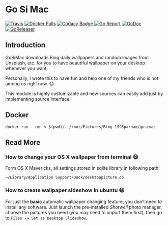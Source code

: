 # Go Si Mac
[![Travis](https://img.shields.io/travis/com/1995parham/gosimac.svg?style=flat-square)](https://travis-ci.com/1995parham/gosimac)
[![Docker Pulls](https://img.shields.io/docker/pulls/1995parham/gosimac.svg?style=flat-square)](https://hub.docker.com/r/1995parham/gosimac/)
[![Codacy Badge](https://api.codacy.com/project/badge/Grade/fa84da9d770f4487bb1d6d6d74154267)](https://www.codacy.com/app/1995parham/gosimac?utm_source=github.com&amp;utm_medium=referral&amp;utm_content=1995parham/gosimac&amp;utm_campaign=Badge_Grade)
[![Go Report](https://goreportcard.com/badge/github.com/1995parham/gosimac?style=flat-square)](https://goreportcard.com/report/github.com/1995parham/gosimac)
[![GoDoc](https://img.shields.io/badge/godoc-reference-blue.svg?style=flat-square)](http://godoc.org/github.com/1995parham/gosimac)
[![GoReleaser](https://img.shields.io/badge/powered%20by-goreleaser-green.svg?style=flat-square)](https://github.com/goreleaser)

## Introduction

GoSiMac downloads Bing daily wallpapers and random images from Unsplash, etc.
for you to have beautiful wallpaper on your desktop whenever you want.

Personally, I wrote this to have fun and help one of my friends who is not among us right now. :disappointed:

This module is highly customizable and new sources can easily add just by implementing source interface.

## Docker

```
docker run --rm -v $(pwd)/.:/root/Pictures/Bing 1995parham/gosimac
```

## Read More

### How to change your OS X wallpaper from terminal :smile:

Form OS X Mavericks, all settings stored in sqlite library in following
path:

`~/Library/Application Support/Dock/desktoppicture.db`

### How to create wallpaper sideshow in ubuntu :smile:

For just the **basic** automatic wallpaper changing feature, you don’t need to install any software.
Just launch the pre-installed *Shotwell* photo manager, choose the pictures you need (you may need to import them first), then go to `Files -> Set as Desktop Slideshow`.
